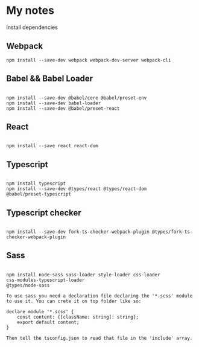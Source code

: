 # My notes

Install dependencies

## Webpack

```
npm install --save-dev webpack webpack-dev-server webpack-cli

```

## Babel && Babel Loader

```

npm install --save-dev @babel/core @babel/preset-env
npm install --save-dev babel-loader
npm install --save-dev @babel/preset-react

```

## React

```

npm install --save react react-dom

```

## Typescript

```

npm install typescript
npm install --save-dev @types/react @types/react-dom
@babel/preset-typescript

```

## Typescript checker

```

npm install --save-dev fork-ts-checker-webpack-plugin @types/fork-ts-checker-webpack-plugin

```

## Sass

```

npm install node-sass sass-loader style-loader css-loader
css-modules-typescript-loader
@types/node-sass

To use sass you need a declaration file declaring the '*.scss' module to use it. You can crete it on top folder like so:

declare module '*.scss' {
    const content: {[className: string]: string};
    export default content;
}

Then tell the tsconfig.json to read that file in the 'include' array.

```
